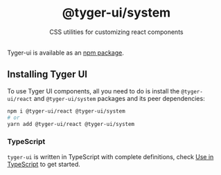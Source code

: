 <h1 align="center">
  @tyger-ui/system
</h1>

<div align="center">
CSS utilities for customizing react components
<br /> 
<br />
</div>

Tyger-ui is available as an [npm package](https://www.npmjs.com/package/@tyger-ui/system).

## Installing Tyger UI

To use Tyger UI components, all you need to do is install the
`@tyger-ui/react` and `@tyger-ui/system` packages and its peer dependencies:

```sh
npm i @tyger-ui/react @tyger-ui/system
# or
yarn add @tyger-ui/react @tyger-ui/system
```

### TypeScript

`tyger-ui` is written in TypeScript with complete definitions, check [Use in TypeScript](https://ant.design/docs/react/use-in-typescript) to get started.
